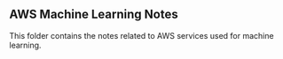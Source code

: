 AWS Machine Learning Notes
---

This folder contains the notes related to AWS services used for machine learning.

